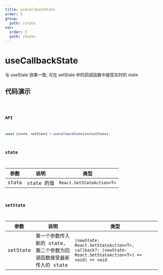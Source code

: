 ```yaml
---
title: useCallbackState
order: 3
group:
  path: /state
nav:
  order: 3
  path: /hooks
---
```


# useCallbackState

与 useState 效果一致, 可在 setState 中的回调函数中接受实时的 state

## 代码演示

<code src='./demos/demo1.tsx' />

### API

```ts
const [state, setState] = useCallbackState(initialState);
```

### state

| 参数  | 说明       | 类型                      |
| ----- | ---------- | ------------------------- |
| state | state 的值 | `React.SetStateAction<T>` |

### setState

| 参数 | 说明 | 类型 |
| --- | --- | --- |
| setState | 第一个参数传入新的 state,第二个参数为回调函数接受最新传入的 state | `(newState: React.SetStateAction<T>, callback?: (newState: React.SetStateAction<T>) => void) => void` |
